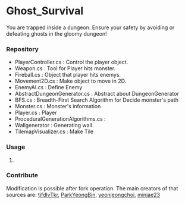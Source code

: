 # Ghost_Survival

You are trapped inside a dungeon. Ensure your safety by avoiding or defeating ghosts in the gloomy dungeon!

### Repository
- PlayerController.cs : Control the player object.
- Weapon.cs : Tool for Player hits monster.
- Fireball.cs : Object that player hits enemys.
- Movement2D.cs : Make object to move in 2D.
- EnemyAI.cs : Define Enemy
- AbstractDungeonGenerator.cs : Abstract about DungeonGenerator
- BFS.cs : Breadth-First Search Algorithm for Decide monster's path
- Monster.cs : Monster's information
- Player.cs : Player
- ProceduralGenerationAlgorithms.cs :
- Wallgenerator : Generating wall.
- TilemapVisualizer.cs : Make Tile 

### Usage
1. 

### Contribute
Modification is possible after fork operation. The main creators of that sources are: [tjfdlvTkr](https://github.com/tjfdlvTkr), [ParkYeongBin](https://github.com/ParkYeongBin), [yeonjeongchoi](https://github.com/yeonjeonchoi), [minjae23](https://github.com/minjae23)
